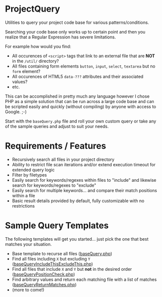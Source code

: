 ProjectQuery
============

Utilities to query your project code base for various patterns/conditions.

Searching your code base only works up to certain point and then you realize that a Regular Expression has severe limitations.

For example how would you find:

 - All occurences of `<script>` tags that link to an external file that are **NOT** in the `/util/` directory?
 - All files containing form elements `button`, `input`, `select`, `textarea` but no `form` element?
 - All occurences of HTML5 `data-???` attributes and their associated values?
 - etc.

This can be accomplished in pretty much any language however I chose PHP as a simple solution that can be run across a large code base and can be scripted easily and quickly (without compiling) by anyone with access to Google. ;-)

Start with the `baseQuery.php` file and roll your own custom query or take any of the sample queries and adjust to suit your needs.


Requirements / Features
=======================

 - Recursively search all files in your project directory
 - Ability to restrict file scan iterations and/or extend execution timeout for extended query logic
 - Filter by filetypes
 - Easily search for keywords/regexes within files to "include" and likewise search for keywords/regexes to "exclude"
 - Easily search for multiple keywords... and compare their match positions within a file
 - Basic result details provided by default, fully customizable with no restrictions

Sample Query Templates
=======================

The following templates will get you started... just pick the one that best matches your situation.

 - Base template to recurse all files ([baseQuery.php][1])
 - Find all files including `X` but excluding `Y` ([baseQueryIncludeThisExcludeThis.php][2])
 - Find all files that include `X` and `Y` but **not** in the desired order ([baseQueryPositionCheck.php][3])
 - Find arbitrary values and return each matching file with a list of matches ([baseQueryReturnMatches.php][4])
 - (more to come!)


[1]: https://github.com/scunliffe/ProjectQuery/blob/master/baseQuery.php
[2]: https://github.com/scunliffe/ProjectQuery/blob/master/baseQueryIncludeThisExcludeThis.php
[3]: https://github.com/scunliffe/ProjectQuery/blob/master/baseQueryPositionCheck.php
[4]: https://github.com/scunliffe/ProjectQuery/blob/master/baseQueryReturnMatches.php
